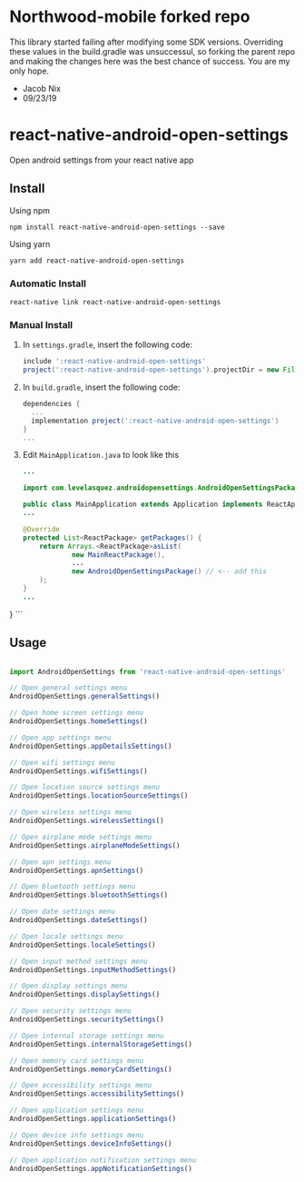 # Northwood-mobile forked repo
This library started failing after modifying some SDK versions. Overriding these values in the build.gradle was unsuccessul, so forking the parent repo and making the changes here was the best chance of success.  You are my only hope.

- Jacob Nix
- 09/23/19



# react-native-android-open-settings

Open android settings from your react native app

## Install
Using npm

```
npm install react-native-android-open-settings --save
```

Using yarn
```
yarn add react-native-android-open-settings
```

### Automatic Install
```
react-native link react-native-android-open-settings
```
### Manual Install

1. In `settings.gradle`, insert the following code:
    ```gradle
    include ':react-native-android-open-settings'
    project(':react-native-android-open-settings').projectDir = new File(settingsDir, '../node_modules/react-native-android-open-settings/android')
    ```

2. In `build.gradle`, insert the following code:
    ```gradle
    dependencies {
      ...
      implementation project(':react-native-android-open-settings')
    }
    ...
    ```
3. Edit `MainApplication.java` to look like this

    ```java
    ...

    import com.levelasquez.androidopensettings.AndroidOpenSettingsPackage; // <-- add this import

    public class MainApplication extends Application implements ReactApplication {
    ...

    @Override
    protected List<ReactPackage> getPackages() {
        return Arrays.<ReactPackage>asList(
                new MainReactPackage(),
                ...
                new AndroidOpenSettingsPackage() // <-- add this
        );
    }
    ...
}
    ```

## Usage

```javascript

import AndroidOpenSettings from 'react-native-android-open-settings'

// Open general settings menu
AndroidOpenSettings.generalSettings()

// Open home screen settings menu
AndroidOpenSettings.homeSettings()

// Open app settings menu
AndroidOpenSettings.appDetailsSettings()

// Open wifi settings menu
AndroidOpenSettings.wifiSettings()

// Open location source settings menu
AndroidOpenSettings.locationSourceSettings()

// Open wireless settings menu
AndroidOpenSettings.wirelessSettings()

// Open airplane mode settings menu
AndroidOpenSettings.airplaneModeSettings()

// Open apn settings menu
AndroidOpenSettings.apnSettings()

// Open bluetooth settings menu
AndroidOpenSettings.bluetoothSettings()

// Open date settings menu
AndroidOpenSettings.dateSettings()

// Open locale settings menu
AndroidOpenSettings.localeSettings()

// Open input method settings menu
AndroidOpenSettings.inputMethodSettings()

// Open display settings menu
AndroidOpenSettings.displaySettings()

// Open security settings menu
AndroidOpenSettings.securitySettings()

// Open internal storage settings menu
AndroidOpenSettings.internalStorageSettings()

// Open memory card settings menu
AndroidOpenSettings.memoryCardSettings()

// Open accessibility settings menu
AndroidOpenSettings.accessibilitySettings()

// Open application settings menu
AndroidOpenSettings.applicationSettings()

// Open device info settings menu
AndroidOpenSettings.deviceInfoSettings()

// Open application notification settings menu
AndroidOpenSettings.appNotificationSettings()
```
